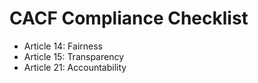 # CACF Compliance Checklist

- Article 14: Fairness
- Article 15: Transparency
- Article 21: Accountability